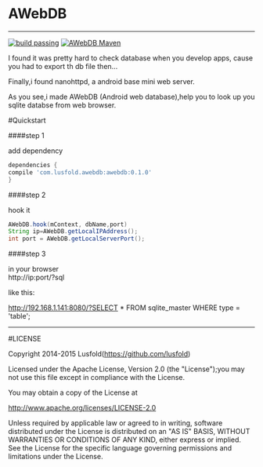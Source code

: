 # AWebDB

***

[![build passing](https://img.shields.io/badge/build-passing-green.svg?style=flat)](https://bintray.com/lusfold/maven/AWebDB/view)
[![AWebDB Maven](https://img.shields.io/badge/AWebDB-Maven-green.svg?style=flat)](https://bintray.com/lusfold/maven/AWebDB/view)  

I found it was pretty hard to check database when you develop apps, cause you had to export th db file then...

Finally,i found nanohttpd, a android base mini web server.

As you see,i made AWebDB (Android web database),help you to look up you sqlite databse from web browser.


#Quickstart

####step 1

add dependency

```gradle
dependencies {
compile 'com.lusfold.awebdb:awebdb:0.1.0'
}
```

####step 2

hook it

```java
AWebDB.hook(mContext, dbName,port)  
String ip=AWebDB.getLocalIPAddress();  
int port = AWebDB.getLocalServerPort();  
```

####step 3

in your browser  
http://ip:port/?sql  

like this:

http://192.168.1.141:8080/?SELECT * FROM sqlite_master WHERE type = 'table';

***

#LICENSE

Copyright 2014-2015 Lusfold(https://github.com/lusfold)

Licensed under the Apache License, Version 2.0 (the "License");you may not use this file except in compliance with the License.

You may obtain a copy of the License at

http://www.apache.org/licenses/LICENSE-2.0

Unless required by applicable law or agreed to in writing, software distributed under the License is distributed on an "AS IS" BASIS, WITHOUT WARRANTIES OR CONDITIONS OF ANY KIND, either express or implied. See the License for the specific language governing permissions and limitations under the License.